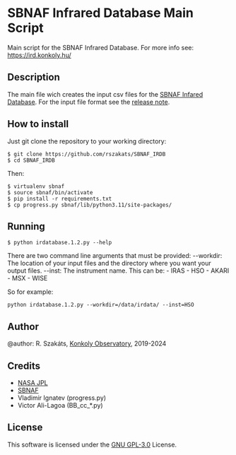 # SBNAF Infrared Database Main Script

Main script for the SBNAF Infrared Database. For more info see: https://ird.konkoly.hu/

## Description

The main file wich creates the input csv files for the [SBNAF Infared Database](https://ird.konkoly.hu/). For the input file format see 
the [release note](https://ird.konkoly.hu/data/releaseNotes/SBNAF_IRDB_public_release_note_2021February02.pdf).

## How to install

Just git clone the repository to your working directory:
```shell
$ git clone https://github.com/rszakats/SBNAF_IRDB
$ cd SBNAF_IRDB
```
Then:

```shell
$ virtualenv sbnaf
$ source sbnaf/bin/activate
$ pip install -r requirements.txt
$ cp progress.py sbnaf/lib/python3.11/site-packages/
```

## Running

```shell
$ python irdatabase.1.2.py --help
```

There are two command line arguments that must be provided:
--workdir: The location of your input files and the directory where you want your output files.
--inst: The instrument name. This can be: 
    - IRAS
    - HSO
    - AKARI
    - MSX
    - WISE

So for example:
```shell
python irdatabase.1.2.py --workdir=/data/irdata/ --inst=HSO
```

## Author

@author: R. Szakáts, [Konkoly Observatory](https://konkoly.hu/en), 2019-2024

## Credits

- [NASA JPL](https://ssd-api.jpl.nasa.gov/about/)
- [SBNAF](http://www.sbnaf.eu/)
- Vladimir Ignatev (progress.py)
- Victor Ali-Lagoa (BB_cc_*.py)

## License

This software is licensed under the [GNU GPL-3.0](LICENSE) License.
